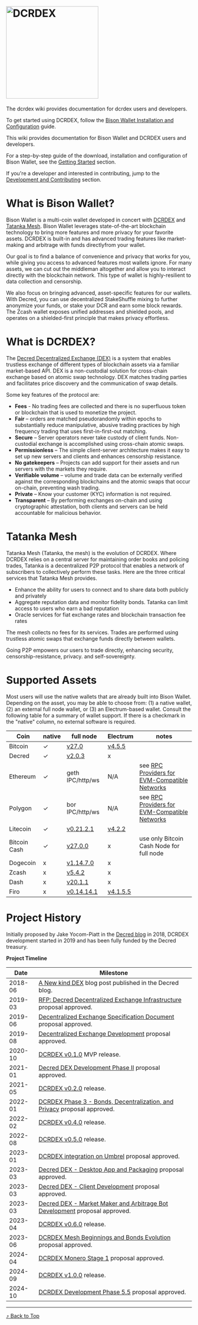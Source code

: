 # <img src="images/logo_wide_v1.svg" alt="DCRDEX" width="250">

The dcrdex wiki provides documentation for dcrdex users and developers.

To get started using DCRDEX, follow the [Bison Wallet Installation and Configuration](https://github.com/decred/dcrdex/wiki/Client-Installation-and-Configuration) guide.

This wiki provides documentation for Bison Wallet and DCRDEX users and developers.

For a step-by-step guide of the download, installation and configuration of Bison Wallet,
see the [Getting Started](Getting-Started) section.

If you're a developer and interested in contributing, jump to the
 [Development and Contributing](Development-and-Contributing) section.


# What is Bison Wallet?

Bison Wallet is a multi-coin wallet developed in concert with [DCRDEX](#what-is-dcrdex) 
and [Tatanka Mesh](#tatanka-mesh). Bison Wallet leverages state-of-the-art blockchain 
technology to bring more features and more privacy for your favorite assets. DCRDEX is 
built-in and has advanced trading features like market-making and arbitrage with funds 
directlyfrom your wallet.

Our goal is to find a balance of convenience and privacy that works for you,
while giving you access to advanced features most wallets ignore. For many
assets, we can cut out the middleman altogether and allow you to interact
directly with the blockchain network. This type of wallet is highly-resilient to
data collection and censorship.

We also focus on bringing advanced, asset-specific features for our wallets.
With Decred, you can use decentralized StakeShuffle mixing to further anonymize 
your funds, or stake your DCR and earn some block rewards. The Zcash wallet exposes 
unified addresses and shielded pools, and operates on a shielded-first principle 
that makes privacy effortless.

# What is DCRDEX?

The [Decred Decentralized Exchange (DEX)](https://dex.decred.org/) is a system
that enables trustless exchange of different types of blockchain assets via a
familiar market-based API. DEX is a non-custodial solution for cross-chain
exchange based on atomic swap technology. DEX matches trading parties and
facilitates price discovery and the communication of swap details.


Some key features of the protocol are:

- **Fees** - No trading fees are collected and there is no superfluous token 
or blockchain that is used to monetize the project.
- **Fair** – orders are matched pseudorandomly within epochs to substantially 
reduce manipulative, abusive trading practices by high frequency trading that 
uses first-in-first-out matching.
- **Secure** – Server operators never take custody of client funds. Non-custodial 
exchange is accomplished using cross-chain atomic swaps.
- **Permissionless** – The simple client-server architecture makes it easy to set 
up new servers and clients and enhances censorship resistance.
- **No gatekeepers** – Projects can add support for their assets and run servers 
with the markets they require.
- **Verifiable volume** – volume and trade data can be externally verified against 
the corresponding blockchains and the atomic swaps that occur on-chain, preventing 
wash trading.
- **Private** – Know your customer (KYC) information is not required.
- **Transparent** – By performing exchanges on-chain and using cryptographic 
attestation, both clients and servers can be held accountable for malicious behavior.

# Tatanka Mesh

Tatanka Mesh (Tatanka, the mesh) is the evolution of DCRDEX. Where DCRDEX relies
on a central server for maintaining order books and policing trades, Tatanka is
a decentralized P2P protocol that enables a network of subscribers to
collectively perform these tasks. Here are the three critical services that
Tatanka Mesh provides.

- Enhance the ability for users to connect and to share data both publicly and privately
- Aggregate reputation data and monitor fidelity bonds. Tatanka can limit
access to users who earn a bad reputation
- Oracle services for fiat exchange rates and blockchain transaction fee rates

The mesh collects no fees for its services. Trades are performed using trustless
atomic swaps that exchange funds directly between wallets.

Going P2P empowers our users to trade directly, enhancing security,
censorship-resistance, privacy. and self-sovereignty.

# Supported Assets

Most users will use the native wallets that are already built into Bison Wallet. 
Depending on the asset, you may be able to choose from: (1) a native
wallet, (2) an external full node wallet, or (3) an Electrum-based wallet.
Consult the following table for a summary of wallet support. If there is a
checkmark in the "native" column, no external software is required.

| Coin         | native | full node                                                   | Electrum                                                      | notes                                                                                             |
|--------------|--------|-------------------------------------------------------------|---------------------------------------------------------------|---------------------------------------------------------------------------------------------------|
| Bitcoin      | ✓      | [v27.0](https://bitcoincore.org/en/download/)               | [v4.5.5](https://electrum.org/)                               |                                                                                                   |
| Decred       | ✓      | [v2.0.3](https://github.com/decred/decred-release/releases) | x                                                             |                                                                                                   |
| Ethereum     | ✓      | geth IPC/http/ws                                            | N/A                                                           | see [RPC Providers for EVM-Compatible Networks](Wallet#rpc-providers-for-evm-compatible-networks) |
| Polygon      | ✓      | bor IPC/http/ws                                             | N/A                                                           | see [RPC Providers for EVM-Compatible Networks](Wallet#rpc-providers-for-evm-compatible-networks) |
| Litecoin     | ✓      | [v0.21.2.1](https://litecoin.org/)                          | [v4.2.2](https://electrum-ltc.org/)                           |                                                                                                   |
| Bitcoin Cash | ✓      | [v27.0.0](https://bitcoincashnode.org/)                     | x                                                             | use only Bitcoin Cash Node for full node                                                          |
| Dogecoin     | x      | [v1.14.7.0](https://dogecoin.com/)                          | x                                                             |                                                                                                   |
| Zcash        | x      | [v5.4.2](https://z.cash/download/)                          | x                                                             |                                                                                                   |
| Dash         | x      | [v20.1.1](https://github.com/dashpay/dash/releases)         | x                                                             |                                                                                                   |
| Firo         | x      | [v0.14.14.1](https://github.com/firoorg/firo/releases)      | [v4.1.5.5](https://github.com/firoorg/electrum-firo/releases) |                                                                                                   |


# Project History

Initially proposed by Jake Yocom-Piatt in the
[Decred blog](https://blog.decred.org/2018/06/05/A-New-Kind-of-DEX/) in 2018, 
DCRDEX development started in 2019 and has been fully funded by the Decred treasury.

**Project Timeline**

| Date    | Milestone                                                                                                               |
|---------|-------------------------------------------------------------------------------------------------------------------------|
| 2018-06 | [A New kind DEX](https://blog.decred.org/2018/06/05/A-New-Kind-of-DEX/) blog post published in the Decred blog.         |
| 2019-03 | [RFP: Decred Decentralized Exchange Infrastructure](https://proposals.decred.org/record/3360c14) proposal approved.     |
| 2019-06 | [Decentralized Exchange Specification Document](https://proposals.decred.org/record/94cc1ee) proposal approved.         |
| 2019-08 | [Decentralized Exchange Development](https://proposals.decred.org/record/ad972c3) proposal approved.                    |
| 2020-10 | [DCRDEX v0.1.0](https://github.com/decred/dcrdex/releases/tag/release-v0.1.0) MVP release.                              |
| 2021-01 | [Decred DEX Development Phase II](https://proposals.decred.org/record/cbd0f92) proposal approved.                       |
| 2021-05 | [DCRDEX v0.2.0](https://github.com/decred/dcrdex/releases/tag/v0.2.0) release.                                          |
| 2022-01 | [DCRDEX Phase 3 - Bonds, Decentralization, and Privacy](https://proposals.decred.org/record/3326c82) proposal approved. |
| 2022-02 | [DCRDEX v0.4.0](https://github.com/decred/dcrdex/releases/tag/v0.4.0) release.                                          |
| 2022-08 | [DCRDEX v0.5.0](https://github.com/decred/dcrdex/releases/tag/v0.5.0) release.                                          |
| 2023-01 | [DCRDEX integration on Umbrel](https://proposals.decred.org/record/8d83046) proposal approved.                          |
| 2023-03 | [Decred DEX - Desktop App and Packaging](https://proposals.decred.org/record/ae7c4fe) proposal approved.                |
| 2023-03 | [Decred DEX - Client Development](https://proposals.decred.org/record/ca6b749) proposal approved.                       |
| 2023-03 | [Decred DEX - Market Maker and Arbitrage Bot Development](https://dcrdata.org/proposals) proposal approved.             |
| 2023-04 | [DCRDEX v0.6.0](https://github.com/decred/dcrdex/releases/tag/v0.6.0) release.                                          |
| 2023-06 | [DCRDEX Mesh Beginnings and Bonds Evolution](https://proposals.decred.org/record/4d2324b) proposal approved.            |
| 2024-04 | [DCRDEX Monero Stage 1](https://proposals.decred.org/record/fa0ea64) proposal approved.                                 |
| 2024-09 | [DCRDEX v1.0.0](https://github.com/decred/dcrdex/releases/tag/v0.6.0) release.                                          |
| 2024-10 | [DCRDEX Development Phase 5.5](https://proposals.decred.org/record/0d23788) proposal approved.                          |

---

[⤴ Back to Top](#top)
